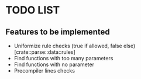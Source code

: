 # TODO LIST

## Features to be implemented

- Uniformize rule checks (true if allowed, false else) [crate::parse::data::rules]
- Find functions with too many parameters
- Find functions with no parameter
- Precompiler lines checks
